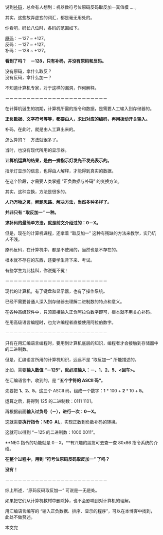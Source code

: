 说到[补码](https://so.csdn.net/so/search?q=%E8%A1%A5%E7%A0%81&spm=1001.2101.3001.7020)，总会有人想到：机器数符号位原码反码取反加一真值模 ... 。

其实，这些故弄虚玄的词汇，都是毫无用处的。

你看吧，码长八位时，各码的范围如下。

[原码](https://so.csdn.net/so/search?q=%E5%8E%9F%E7%A0%81&spm=1001.2101.3001.7020)：－127 ~ +127。  
反码：－127 ~ +127。  
补码：－128 ~ +127。

**看到了吗？　－128，只有补码，并没有原码和反码。**

没有原码，拿什么取反？  
没有反码，拿什么加一？

不知道计算机专家，对于这样的漏洞，作何解释。

－－－－－－－－－－－－－－－－－－－－－－－－

在计算机诞生的初期，计算机所需的指令和数据，是需要人工输入到存储器的。

**正负数据、文字符号等等，都要由人，求出对应的编码，再用拨动开关输入。**

补码，在此时，就是由人工算出来的。

怎么算的？　方法就很多了。

当时，也没有现代所用的显示器。

**计算机运算的结果，是由一排指示灯发光不发光表示的。**

指示灯显示的信息，也得由人解释，才能得到真实的数据。

在这个阶段，才需要人类掌握 “正负数据与补码” 的变换方法。

其实，这种变换，方法是很多的。

**人乃万物之灵，解题思路、解决方法，当然多种多样了。**

**并非只有 “取反加一” 一种。**

**求补码的最简单方法，就是前文介绍过的：0－X。**

但是，现在的计算机课程，还拿着 “取反加一” 这种有残缺的方法来教学，实乃坑人不浅。

原码反码，在计算机中，都是不使用的，当然也是不存在的。

根本就不存在的东西，还要学生背下来、考试。

有些学生为此挂科，你说冤不冤！

－－－－－－－－－－－－－－－－－－－－－－－－

现代的计算机，有了键盘和显示器，也有了操作系统。

已经不需要普通人深入到存储器去理解二进制数的特点和意义。

在各种高级软件中，只须直接输入正负阿拉伯数字即可，根本就不用关心补码。

在用高级语言编程时，也允许编程者直接使用阿拉伯数字。

－－－－－－－－－－－－－－－－－－－－－－－－

只有在用汇编语言编程时，要用到计算机底层的知识，编程者才会接触到存储器中的二进制数。

但是，汇编语言所用的计算机知识，远远不是 “取反加一” 所能描述的。

比如，需要**输入数值 “－125”，就必须输入：－、1、2、5、<回车>。**

在汇编语言中，收到的，是 **”五个字符的 ASCII 码“**。

先要把 **1、2、5**，这三个 ASCII 码，组成一个数字：**1** \* 100 + **2** \* 10 + **5**。

运算之后，将得到 125 的二进制数：0111 1101。

再根据前面**输入过负号（－），进行一次：0－X。**

这就需要**执行指令：NEG  AL**，实现正数到负数补码的转换。

这就可以得到 “－125 的二进制数：1000 0011”。

**NEG 指令的功能就是 0－X，**有兴趣的朋友可去查一查 80x86 指令系统的介绍。

**在整个过程中，用到 “符号位原码反码取反加一” 了吗？**

**没有！**

－－－－－－－－－－－－－－－－－－－－－－－－

综上所述，“原码反码取反加一” 可说是一无是处。

如果把它们从计算机教材中删除掉，也不会影响到对计算机的理解。

用汇编语言编写的 “输入正负数据、排序、显示的程序”，可以在本博客中找到，此处不做赘述。

本文完